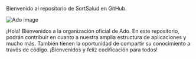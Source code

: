 Bienvenido al repositorio de SortSalud en GitHub.

![Ado image](https://firebasestorage.googleapis.com/v0/b/testing-files-b4524.appspot.com/o/amarillos-logo.png?alt=media&token=3c210cbd-b9df-4b1e-907d-133a94769000)

¡Hola! Bienvenidos a la organización oficial de Ado. En este repositorio, podrán contribuir en cuanto a nuestra amplia estructura de aplicaciones y mucho más. También tienen la oportunidad de compartir su conocimiento a través de código. ¡Bienvenidos y feliz codificación para todos!

